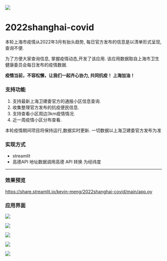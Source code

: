 ![](https://files.mdnice.com/user/5656/11a2cfa7-4d72-48d1-aa90-4811ab317ca5.png)
# 2022shanghai-covid

本轮上海市疫情从2022年3月有抬头趋势, 每日官方发布的信息是以清单形式呈现,查询不便. 

为了方便大家查询信息, 掌握疫情动态,开发了该应用.
该应用数据取自上海市卫生健康委员会每日发布的疫情数据.

**疫情当前，不容松懈，让我们一起齐心协力, 共同抗疫！ 上海加油！**

 
### 支持功能

1. 支持最新上海卫建委官方的通报小区信息查询.
2. 收集整理官方发布的抗疫便民信息.
3. 支持查看小区周边3km疫情情况.
4. 近一周疫情小区分布查看.

本轮疫情期间项目将保持运行,数据实时更新.
一切数据以上海卫建委官方发布为准


### 实现方式
 - streamlit
 - 高德API
  地址数据调用高德 API 转换 为经纬度
****
### 效果预览

https://share.streamlit.io/kevin-meng/2022shanghai-covid/main/app.py



### 应用界面

![](https://files.mdnice.com/user/5656/b16dfe77-ceaa-4c13-a7fa-51fdbe2aab75.png)

![](https://files.mdnice.com/user/5656/8e7073b4-5a49-4cef-8d46-a5be02c6f5d9.png)

![](https://files.mdnice.com/user/5656/fba4882c-6525-46b4-a333-6dc7de4354a2.png)

![](https://files.mdnice.com/user/5656/73cbe773-e270-4558-966c-fd4d98bfc1a4.png)


![](https://files.mdnice.com/user/5656/a276b378-5a01-4a4a-b423-ea7f37ed00b2.png)
